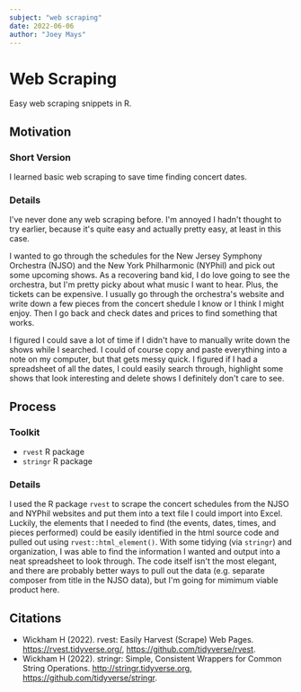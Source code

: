 ```yaml
---
subject: "web scraping"
date: 2022-06-06
author: "Joey Mays"
---
```


# Web Scraping

Easy web scraping snippets in R.

## Motivation

### Short Version

I learned basic web scraping to save time finding concert dates.

### Details

I've never done any web scraping before. I'm annoyed I hadn't thought to try earlier, because it's quite easy and actually pretty easy, at least in this case.

I wanted to go through the schedules for the New Jersey Symphony Orchestra (NJSO) and the New York Philharmonic (NYPhil) and pick out some upcoming shows. As a recovering band kid, I do love going to see the orchestra, but I'm pretty picky about what music I want to hear. Plus, the tickets can be expensive. I usually go through the orchestra's website and write down a few pieces from the concert shedule I know or I think I might enjoy. Then I go back and check dates and prices to find something that works.

I figured I could save a lot of time if I didn't have to manually write down the shows while I searched. I could of course copy and paste everything into a note on my computer, but that gets messy quick. I figured if I had a spreadsheet of all the dates, I could easily search through, highlight some shows that look interesting and delete shows I definitely don't care to see.

## Process

### Toolkit

- `rvest` R package
- `stringr` R package

### Details

I used the R package `rvest` to scrape the concert schedules from the NJSO and NYPhil websites and put them into a text file I could import into Excel. Luckily, the elements that I needed to find (the events, dates, times, and pieces performed) could be easily identified in the html source code and pulled out using `rvest::html_element()`. With some tidying (via `stringr`) and organization, I was able to find the information I wanted and output into a neat spreadsheet to look through. The code itself isn't the most elegant, and there are probably better ways to pull out the data (e.g. separate composer from title in the NJSO data), but I'm going for mimimum viable product here. 

## Citations

- Wickham H (2022). rvest: Easily Harvest (Scrape) Web Pages. https://rvest.tidyverse.org/, https://github.com/tidyverse/rvest.
- Wickham H (2022). stringr: Simple, Consistent Wrappers for Common String Operations. http://stringr.tidyverse.org, https://github.com/tidyverse/stringr.
